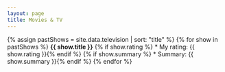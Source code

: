 ```yaml
---
layout: page
title: Movies & TV
---
```


<style>
    li {
        margin-bottom: 5px;
    }
</style>

{% assign pastShows = site.data.television
        | sort: "title"
%}
{% for show in pastShows %}
  <b>{{ show.title }}</b>
{% if show.rating %}  * My rating: {{ show.rating }}{% endif %}
{% if show.summary %}  * Summary: {{ show.summary }}{% endif %}
{% endfor %}